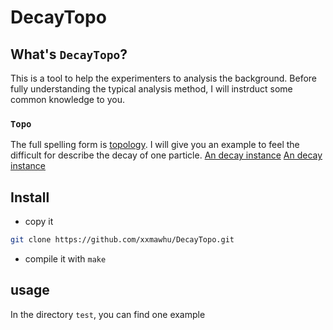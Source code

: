# DecayTopo
## What's `DecayTopo`?
This is a tool to help the experimenters to analysis the background. Before fully understanding the typical analysis method,
I will instrduct some common knowledge to you.
### `Topo` 
The full spelling form is [topology](https://en.wikipedia.org/wiki/Topology). I will give you an example to feel the difficult for describe the decay of one particle.
[An decay instance](./util/neu_eeL.jpg)
[An decay instance](./util/neu_eeL.pdf)

## Install
* copy it
```bash
git clone https://github.com/xxmawhu/DecayTopo.git
```
* compile it with `make`
## usage
In the directory `test`, you can find one example
